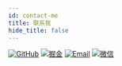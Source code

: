 ```yaml
---
id: contact-me
title: 联系我
hide_title: false
---
```


[![GitHub](https://img.shields.io/badge/GitHub-282c34?&style=flat-square)](https://github.com/imondo)
[![掘金](https://img.shields.io/badge/掘金-0084ff?&style=flat-square)](https://juejin.cn/user/43636194287719/posts)
[![Email](https://img.shields.io/badge/Email-f48222?&style=flat-square)](mailto:568197478@qq.com)
[![微信](https://img.shields.io/badge/微信号-imondocn-07C160?&style=flat-square)](contact-me)

